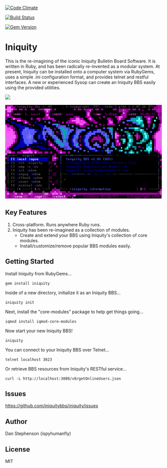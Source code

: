 [![Code Climate](https://codeclimate.com/github/dwyl/esta/badges/gpa.png)](https://codeclimate.com/github/iniquitybbs/iniquity)

[![Build Status](https://travis-ci.org/iniquitybbs/iniquity.png?branch=master)](https://travis-ci.org/iniquitybbs/iniquity)

[![Gem Version](https://badge.fury.io/rb/iniquity.png)](https://badge.fury.io/rb/iniquity)


# Iniquity
This is the re-imagining of the iconic Iniquity Bulletin Board Software. It is written in Ruby, and has been radically re-invented as a modular system. At present, Iniquity can be installed onto a computer system via RubyGems, uses a simple .ini configuration format, and provides telnet and restful interfaces. A new or experienced Sysop can create an Iniquity BBS easily using the provided utilities.

<p align="left">
    <img src="http://disengage.ca/wp-content/uploads/2011/07/Iniquity_BBS_WFC1.jpg" height="300">
</p>

<p align="left">
    <img src="https://raw.githubusercontent.com/bertrandom/press-enter/gh-pages/iniquity.png" height="300">
</p>

## Key Features
1. Cross-platform. Runs anywhere Ruby runs.
2. Iniquity has been re-imagined as a collection of modules.
    - Create and extend your BBS using Iniquity's collection of core modules.
    - Install/customize/remove popular BBS modules easily.

## Getting Started

Install Iniquity from RubyGems...

    gem install iniquity

Inside of a new directory, initialize it as an Iniquity BBS...

    iniquity init

Next, install the "core-modules" package to help get things going...

    iqmod install iqmod-core-modules

Now start your new Iniquity BBS!

    iniquity

You can connect to your Iniquity BBS over Telnet...

    telnet localhost 3023

Or retrieve BBS resources from Iniquity's RESTful service...

    curl -L http://localhost:3080/v0/getOnlineUsers.json

## Issues
https://github.com/iniquitybbs/iniquity/issues

## Author
Dan Stephenson (ispyhumanfly)

## License
MIT
